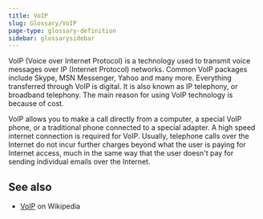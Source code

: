 ```yaml
---
title: VoIP
slug: Glossary/VoIP
page-type: glossary-definition
sidebar: glossarysidebar
---
```



VoIP (Voice over Internet Protocol) is a technology used to transmit voice messages over IP (Internet Protocol) networks. Common VoIP packages include Skype, MSN Messenger, Yahoo and many more. Everything transferred through VoIP is digital. It is also known as IP telephony, or broadband telephony. The main reason for using VoIP technology is because of cost.

VoIP allows you to make a call directly from a computer, a special VoIP phone, or a traditional phone connected to a special adapter. A high speed internet connection is required for VoIP. Usually, telephone calls over the Internet do not incur further charges beyond what the user is paying for Internet access, much in the same way that the user doesn't pay for sending individual emails over the Internet.

## See also

- [VoIP](https://en.wikipedia.org/wiki/VoIP) on Wikipedia
